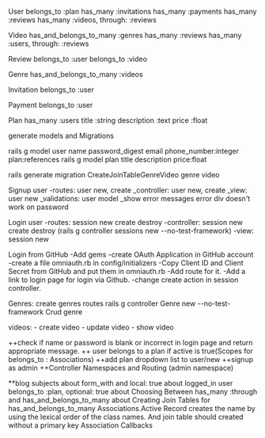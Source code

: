 User
    belongs_to :plan
    has_many :invitations
    has_many :payments
    has_many :reviews
    has_many :videos, through: :reviews 

Video
    has_and_belongs_to_many :genres
    has_many :reviews
    has_many :users, through: :reviews

Review
    belongs_to :user
    belongs_to :video

Genre
    has_and_belongs_to_many :videos

Invitation
    belongs_to :user

Payment
    belongs_to :user

Plan
    has_many :users
    title :string
    description :text
    price :float

generate models and Migrations

rails g model user name password_digest email phone_number:integer plan:references
rails g model plan title description price:float

rails generate migration CreateJoinTableGenreVideo genre video

Signup user 
    -routes: user new, create
    _controller: user new, create
    _view: user new
    _validations: user model
    _show error messages
        error div doesn't work on password

Login user
    -routes: session new create destroy
    -controller: session new create destroy (rails g controller sessions new --no-test-framework)
    -view: session new
    
Login from GitHub
    -Add gems
    -create OAuth Application in GitHub account
    -create a file omniauth.rb in config/initializers
    -Copy Client ID and Client Secret from GitHub and put them in omniauth.rb
    -Add route for it.
    -Add a link to login page for login via Github.
    -change create action in session controller.

Genres:
    create genres routes
    rails g controller Genre new --no-test-framework
    Crud genre

videos:
    - create video
    - update video
    - show video
    

++check if name or password is blank or incorrect in login page and return appropriate message.
++ user belongs to a plan if active is true(Scopes for belongs_to : Associations)
++add plan dropdown list to user/new
++signup as admin
++Controller Namespaces and Routing (admin namespace)

**blog subjects
    about form_with and local: true
    about logged_in user
    belongs_to :plan, optional: true
    about Choosing Between has_many :through and has_and_belongs_to_many
    about Creating Join Tables for has_and_belongs_to_many Associations.Active Record creates the name by using the lexical order of the class names. And join table should created without a primary key
    Association Callbacks
<!-- Terms-of-Use : All plans offer unlimited TV shows and movies, on as many devices as you want. HD (720p), Full HD (1080p), Ultra HD (4K) and HDR availability subject to your Internet service and device capabilities. Not all content available in HD, Full HD, Ultra HD, or HDR. -->